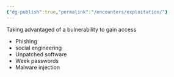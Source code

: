 ```yaml
---
{"dg-publish":true,"permalink":"/encounters/exploitation/"}
---
```


Taking advantaged of a bulnerability to gain access
- Phishing
- social engineering
- Unpatched software
- Week passwords
- Malware injection